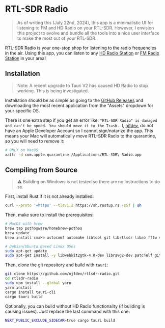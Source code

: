 # RTL-SDR Radio

> As of writing this (July 22nd, 2024), this app is a minimalistic UI for listening to FM and HD Radio on your RTL-SDR. However, I envision this project to evolve and bundle all the tools into a nice user interface to make the most out of your RTL-SDR.

RTL-SDR Radio is your one-stop shop for listening to the radio frequencies in the air. Using this app, you can listen to any [HD Radio Station](https://hdradio.com/stations/) or [FM Radio Station](https://radio-locator.com/) in your area!

## Installation

> Note: A recent upgrade to Tauri V2 has caused HD Radio to stop working. This is being investigated.

Installation should be as simple as going to the [GitHub Releases](https://github.com/njfdev/rtlsdr-radio/releases) and downloading the most recent application from the "Assets" dropdown for your specific OS.

There is one extra step if you get an error like: `"RTL-SDR Radio" is damaged and can't be opned. You should move it to the Trash.`. I, [njfdev](https://github.com/njfdev), do not have an Apple Developer Account so I cannot sign/notarize the app. This means your Mac will automatically move RTL-SDR Radio to the quarantine, so you will need to remove it:

```bash
# ONLY on MacOS
xattr -d com.apple.quarantine /Applications/RTL-SDR\ Radio.app
```

## Compiling from Source

> ⚠️ Building on Windows is not tested so there are no instructions to do so.

First, install Rust if it is not already installed:

```bash
curl --proto '=https' --tlsv1.2 https://sh.rustup.rs -sSf | sh
```

Then, make sure to install the prerequisites:

```bash
# MacOS with brew
brew tap pothosware/homebrew-pothos
brew update
brew install cmake autoconf automake libtool git librtlsdr libao fftw soapyrtlsdr

# Debian/Ubuntu Based Linux OSes
sudo apt-get update
sudo apt-get install -y libwebkit2gtk-4.0-dev librsvg2-dev patchelf git build-essential cmake autoconf automake libtool libao-dev libfftw3-dev librtlsdr-dev nodejs npm libsoapysdr-dev soapysdr-module-rtlsdr
```

Then, clone the git repository and build with `tauri`:

```bash
git clone https://github.com/njfdev/rtlsdr-radio.git
cd rtlsdr-radio
sudo npm install --global yarn
yarn install
cargo install tauri-cli
cargo tauri build
```

Optionally, you can build without HD Radio functionality (if building is causing issues). Just replace the last command with this one:

```bash
NEXT_PUBLIC_EXCLUDE_SIDECAR=true cargo tauri build
```
